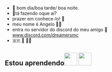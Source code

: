 - 👋 bom dia/boa tarde/ boa noite.
- 🥸tá fazendo oque aí?
- prazer em conhece-lo! 🤔
- meu nome é Angelo 🤝🤙
- entra no servidor do discord do meu amigo 🤙 www.discord.com/dreamersmc
- 🇧🇷  🤝  🤜🤛
## Estou aprendendo<img src="https://cdn.jsdelivr.net/gh/devicons/devicon/icons/java/java-original.svg" width="40" height="40"/> <img src="https://cdn.jsdelivr.net/gh/devicons/devicon/icons/linux/linux-original.svg" width="40" height="40"/>
